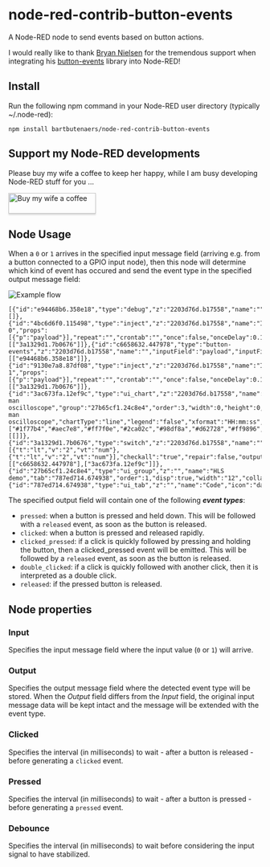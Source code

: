 # node-red-contrib-button-events
A Node-RED node to send events based on button actions.

I would really like to thank [Bryan Nielsen](https://github.com/bnielsen1965) for the tremendous support when integrating his [button-events](https://github.com/bnielsen1965/button-events) library into Node-RED!

## Install
Run the following npm command in your Node-RED user directory (typically ~/.node-red):
```
npm install bartbutenaers/node-red-contrib-button-events
```

## Support my Node-RED developments

Please buy my wife a coffee to keep her happy, while I am busy developing Node-RED stuff for you ...

<a href="https://www.buymeacoffee.com/bartbutenaers" target="_blank"><img src="https://www.buymeacoffee.com/assets/img/custom_images/orange_img.png" alt="Buy my wife a coffee" style="height: 41px !important;width: 174px !important;box-shadow: 0px 3px 2px 0px rgba(190, 190, 190, 0.5) !important;-webkit-box-shadow: 0px 3px 2px 0px rgba(190, 190, 190, 0.5) !important;" ></a>

## Node Usage

When a `0` or `1` arrives in the specified input message field (arriving e.g. from a button connected to a GPIO input node), then this node will determine which kind of event has occured and send the event type in the specified output message field:

![Example flow](https://user-images.githubusercontent.com/14224149/94481191-a56e5580-01d7-11eb-8a3c-a0f13883eb0c.png)
```
[{"id":"e94468b6.358e18","type":"debug","z":"2203d76d.b17558","name":"","active":true,"tosidebar":true,"console":false,"tostatus":false,"complete":"false","statusVal":"","statusType":"auto","x":950,"y":260,"wires":[]},{"id":"4bc6d6f0.115498","type":"inject","z":"2203d76d.b17558","name":"Inject 0","props":[{"p":"payload"}],"repeat":"","crontab":"","once":false,"onceDelay":0.1,"topic":"","payload":"0","payloadType":"num","x":350,"y":260,"wires":[["3a1329d1.7b0676"]]},{"id":"c6658632.447978","type":"button-events","z":"2203d76d.b17558","name":"","inputField":"payload","inputFieldType":"msg","outputField":"payload","outputFieldType":"msg","idleValue":"1","clickedInterval":"200","pressedInterval":"1000","debounceInterval":30,"triggerPressed":true,"triggerClicked":true,"triggerClickedPressed":true,"triggerDoubleClicked":true,"triggerReleased":true,"buttonChanged":false,"buttonPress":true,"buttonRelease":true,"x":720,"y":260,"wires":[["e94468b6.358e18"]]},{"id":"9130e7a8.87df08","type":"inject","z":"2203d76d.b17558","name":"Inject 1","props":[{"p":"payload"}],"repeat":"","crontab":"","once":false,"onceDelay":0.1,"topic":"","payload":"1","payloadType":"num","x":350,"y":320,"wires":[["3a1329d1.7b0676"]]},{"id":"3ac673fa.12ef9c","type":"ui_chart","z":"2203d76d.b17558","name":"Poor man oscilloscope","group":"27b65cf1.24c8e4","order":3,"width":0,"height":0,"label":"Poor man oscilloscope","chartType":"line","legend":"false","xformat":"HH:mm:ss","interpolate":"step","nodata":"","dot":false,"ymin":"0","ymax":"2","removeOlder":1,"removeOlderPoints":"","removeOlderUnit":"3600","cutout":0,"useOneColor":false,"useUTC":false,"colors":["#1f77b4","#aec7e8","#ff7f0e","#2ca02c","#98df8a","#d62728","#ff9896","#9467bd","#c5b0d5"],"useOldStyle":false,"outputs":1,"x":740,"y":320,"wires":[[]]},{"id":"3a1329d1.7b0676","type":"switch","z":"2203d76d.b17558","name":"","property":"payload","propertyType":"msg","rules":[{"t":"lt","v":"2","vt":"num"},{"t":"lt","v":"2","vt":"num"}],"checkall":"true","repair":false,"outputs":2,"x":530,"y":280,"wires":[["c6658632.447978"],["3ac673fa.12ef9c"]]},{"id":"27b65cf1.24c8e4","type":"ui_group","z":"","name":"HLS demo","tab":"787ed714.674938","order":1,"disp":true,"width":"12","collapse":false},{"id":"787ed714.674938","type":"ui_tab","z":"","name":"Code","icon":"dashboard","order":1,"disabled":false,"hidden":false}]
```
The specified output field will contain one of the following ***event types***:

+ `pressed`: when a button is pressed and held down. This will be followed with a `released` event, as soon as the button is released.
+ `clicked`: when a button is pressed and released rapidly.
+ `clicked_pressed`: if a click is quickly followed by pressing and holding the button, then a clicked_pressed event will be emitted. This will be followed by a `released` event, as soon as the button is released.
+ `double_clicked`: if a click is quickly followed with another click, then it is interpreted as a double click.
+ `released`: if the pressed button is released.

## Node properties

### Input
Specifies the input message field where the input value (`0` or `1`) will arrive.

### Output
Specifies the output message field where the detected event type will be stored.  When the *Output* field differs from the *Input* field, the original input message data will be kept intact and the message will be extended with the event type.

### Clicked
Specifies the interval (in milliseconds) to wait - after a button is released - before generating a `clicked` event.

### Pressed
Specifies the interval (in milliseconds) to wait - after a button is pressed - before generating a `pressed` event.

### Debounce
Specifies the interval (in milliseconds) to wait before considering the input signal to have stabilized.
